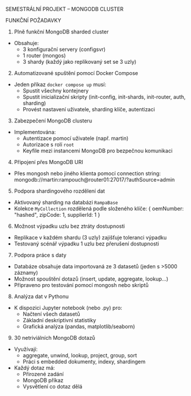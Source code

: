 SEMESTRÁLNÍ PROJEKT – MONGODB CLUSTER

FUNKČNÍ POŽADAVKY

1. Plně funkční MongoDB sharded cluster
- Obsahuje:
  - 3 konfigurační servery (configsvr)
  - 1 router (mongos)
  - 3 shardy (každý jako replikovaný set se 3 uzly)

2. Automatizované spuštění pomocí Docker Compose
- Jeden příkaz `docker compose up` musí:
  - Spustit všechny kontejnery
  - Spustit inicializační skripty (init-config, init-shards, init-router, auth, sharding)
  - Provést nastavení uživatele, sharding klíče, autentizaci

3. Zabezpečení MongoDB clusteru
- Implementována:
  - Autentizace pomocí uživatele (např. martin)
  - Autorizace s rolí `root`
  - Keyfile mezi instancemi MongoDB pro bezpečnou komunikaci

4. Připojení přes MongoDB URI
- Přes mongosh nebo jiného klienta pomocí connection string:
  mongodb://martin:rampouch@router01:27017/?authSource=admin

5. Podpora shardingového rozdělení dat
- Aktivovaný sharding na databázi `RampaBase`
- Kolekce `MyCollection` rozdělená podle složeného klíče:
  { oemNumber: "hashed", zipCode: 1, supplierId: 1 }

6. Možnost výpadku uzlu bez ztráty dostupnosti
- Replikace v každém shardu (3 uzly) zajišťuje toleranci výpadku
- Testovaný scénář výpadku 1 uzlu bez přerušení dostupnosti

7. Podpora práce s daty
- Databáze obsahuje data importovaná ze 3 datasetů (jeden s >5000 záznamy)
- Možnost spouštění dotazů (insert, update, aggregate, lookup…)
- Připraveno pro testování pomocí mongosh nebo skriptů

8. Analýza dat v Pythonu
- K dispozici Jupyter notebook (nebo .py) pro:
  - Načtení všech datasetů
  - Základní deskriptivní statistiky
  - Grafická analýza (pandas, matplotlib/seaborn)

9. 30 netriviálních MongoDB dotazů
- Využívají:
  - aggregate, unwind, lookup, project, group, sort
  - Práci s embedded dokumenty, indexy, shardingem
- Každý dotaz má:
  - Přirozené zadání
  - MongoDB příkaz
  - Vysvětlení co dotaz dělá
